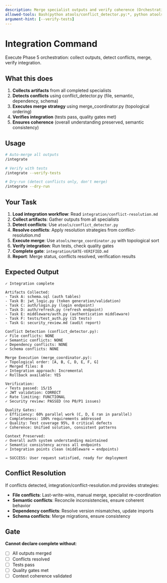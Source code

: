 ```yaml
---
description: Merge specialist outputs and verify coherence (Orchestration Phase 5)
allowed-tools: Bash(python atools/conflict_detector.py:*, python atools/merge_coordinator.py:*), Read, Write, Edit, TodoWrite
argument-hint: [--verify-tests]
---
```


# Integration Command

Execute Phase 5 orchestration: collect outputs, detect conflicts, merge, verify integration.

## What this does

1. **Collects artifacts** from all completed specialists
2. **Detects conflicts** using conflict_detector.py (file, semantic, dependency, schema)
3. **Executes merge strategy** using merge_coordinator.py (topological ordering)
4. **Verifies integration** (tests pass, quality gates met)
5. **Ensures coherence** (overall understanding preserved, semantic consistency)

## Usage

```bash
# Auto-merge all outputs
/integrate

# Verify with tests
/integrate --verify-tests

# Dry-run (detect conflicts only, don't merge)
/integrate --dry-run
```

## Your Task

1. **Load integration workflow**: Read `integration/conflict-resolution.md`
2. **Collect artifacts**: Gather outputs from all specialists
3. **Detect conflicts**: Use `atools/conflict_detector.py`
4. **Resolve conflicts**: Apply resolution strategies from conflict-resolution.md
5. **Execute merge**: Use `atools/merge_coordinator.py` with topological sort
6. **Verify integration**: Run tests, check quality gates
7. **Complete gate**: `integration/GATE-VERIFIED.md`
8. **Report**: Merge status, conflicts resolved, verification results

## Expected Output

```
✓ Integration complete

Artifacts Collected:
- Task A: schema.sql (auth tables)
- Task B: jwt_logic.py (token generation/validation)
- Task C: auth/login.py (login endpoint)
- Task D: auth/refresh.py (refresh endpoint)
- Task E: middleware/auth.py (authentication middleware)
- Task F: tests/test_auth.py (15 tests)
- Task G: security_review.md (audit report)

Conflict Detection (conflict_detector.py):
✓ File conflicts: NONE
✓ Semantic conflicts: NONE
✓ Dependency conflicts: NONE
✓ Schema conflicts: NONE

Merge Execution (merge_coordinator.py):
✓ Topological order: [A, B, C, D, E, F, G]
✓ Merged files: 8
✓ Integration approach: Incremental
✓ Rollback available: YES

Verification:
✓ Tests passed: 15/15
✓ JWT validation: CORRECT
✓ Rate limiting: FUNCTIONAL
✓ Security review: PASSED (no P0/P1 issues)

Quality Gates:
✓ Efficiency: 60% parallel work (C, D, E ran in parallel)
✓ Completeness: 100% requirements addressed
✓ Quality: Test coverage 95%, 0 critical defects
✓ Coherence: Unified solution, consistent patterns

Context Preserved:
✓ Overall auth system understanding maintained
✓ Semantic consistency across all endpoints
✓ Integration points clean (middleware ↔ endpoints)

→ SUCCESS: User request satisfied, ready for deployment
```

## Conflict Resolution

If conflicts detected, integration/conflict-resolution.md provides strategies:
- **File conflicts**: Last-write-wins, manual merge, specialist re-coordination
- **Semantic conflicts**: Reconcile inconsistencies, ensure coherent behavior
- **Dependency conflicts**: Resolve version mismatches, update imports
- **Schema conflicts**: Merge migrations, ensure consistency

## Gate

**Cannot declare complete without**:
- [ ] All outputs merged
- [ ] Conflicts resolved
- [ ] Tests pass
- [ ] Quality gates met
- [ ] Context coherence validated
